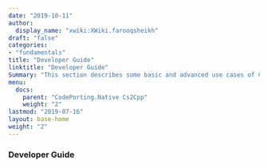 ```yaml
---
date: "2019-10-11"
author:
  display_name: "xwiki:XWiki.farooqsheikh"
draft: "false"
categories:
- "fundamentals"
title: "Developer Guide"
linktitle: "Developer Guide"
Summary: "This section describes some basic and advanced use cases of CodePorting.Native Cs2Cpp Please refer to [GitHub](https://github.com/codeporting-native/codeporting-native-cs2cpp) repository for more examples and samples."
menu:
  docs:
    parent: "CodePorting.Native Cs2Cpp"
    weight: "2"
lastmod: "2019-07-16"
layout: base-home
weight: "2"
---
```


### Developer Guide ###
